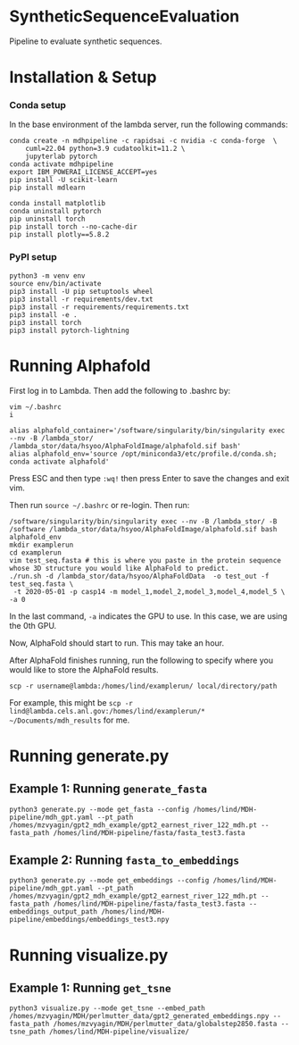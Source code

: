 # SyntheticSequenceEvaluation
Pipeline to evaluate synthetic sequences. 

# Installation & Setup

### Conda setup
In the base environment of the lambda server, run the following commands:
```
conda create -n mdhpipeline -c rapidsai -c nvidia -c conda-forge  \
    cuml=22.04 python=3.9 cudatoolkit=11.2 \
    jupyterlab pytorch
conda activate mdhpipeline
export IBM_POWERAI_LICENSE_ACCEPT=yes
pip install -U scikit-learn
pip install mdlearn

conda install matplotlib
conda uninstall pytorch
pip uninstall torch
pip install torch --no-cache-dir
pip install plotly==5.8.2

```

### PyPI setup
```
python3 -m venv env
source env/bin/activate
pip3 install -U pip setuptools wheel
pip3 install -r requirements/dev.txt
pip3 install -r requirements/requirements.txt
pip3 install -e .
pip3 install torch
pip3 install pytorch-lightning
```
# Running Alphafold
First log in to Lambda. Then add the following to .bashrc by: 
```
vim ~/.bashrc
i
```

```
alias alphafold_container='/software/singularity/bin/singularity exec --nv -B /lambda_stor/ /lambda_stor/data/hsyoo/AlphaFoldImage/alphafold.sif bash'
alias alphafold_env='source /opt/miniconda3/etc/profile.d/conda.sh; conda activate alphafold'
```
Press ESC and then type ```:wq!``` then press Enter to save the changes and exit vim.

Then run ```source ~/.bashrc``` or re-login. 
Then run: 
```
/software/singularity/bin/singularity exec --nv -B /lambda_stor/ -B /software /lambda_stor/data/hsyoo/AlphaFoldImage/alphafold.sif bash
alphafold_env
mkdir examplerun
cd examplerun
vim test_seq.fasta # this is where you paste in the protein sequence whose 3D structure you would like AlphaFold to predict. 
./run.sh -d /lambda_stor/data/hsyoo/AlphaFoldData  -o test_out -f test_seq.fasta \
 -t 2020-05-01 -p casp14 -m model_1,model_2,model_3,model_4,model_5 \
-a 0
```
In the last command, ```-a``` indicates the GPU to use. In this case, we are using the 0th GPU. 

Now, AlphaFold should start to run. This may take an hour. 

After AlphaFold finishes running, run the following to specify where you would like to store the AlphaFold results. 
```
scp -r username@lambda:/homes/lind/examplerun/ local/directory/path
```
For example, this might be ```scp -r lind@lambda.cels.anl.gov:/homes/lind/examplerun/* ~/Documents/mdh_results``` for me. 

# Running generate.py
## Example 1: Running ```generate_fasta```
```
python3 generate.py --mode get_fasta --config /homes/lind/MDH-pipeline/mdh_gpt.yaml --pt_path /homes/mzvyagin/gpt2_mdh_example/gpt2_earnest_river_122_mdh.pt --fasta_path /homes/lind/MDH-pipeline/fasta/fasta_test3.fasta
```

## Example 2: Running ```fasta_to_embeddings```
```
python3 generate.py --mode get_embeddings --config /homes/lind/MDH-pipeline/mdh_gpt.yaml --pt_path /homes/mzvyagin/gpt2_mdh_example/gpt2_earnest_river_122_mdh.pt --fasta_path /homes/lind/MDH-pipeline/fasta/fasta_test3.fasta --embeddings_output_path /homes/lind/MDH-pipeline/embeddings/embeddings_test3.npy
```

# Running visualize.py
## Example 1: Running ```get_tsne```
```
python3 visualize.py --mode get_tsne --embed_path /homes/mzvyagin/MDH/perlmutter_data/gpt2_generated_embeddings.npy --fasta_path /homes/mzvyagin/MDH/perlmutter_data/globalstep2850.fasta --tsne_path /homes/lind/MDH-pipeline/visualize/
```
